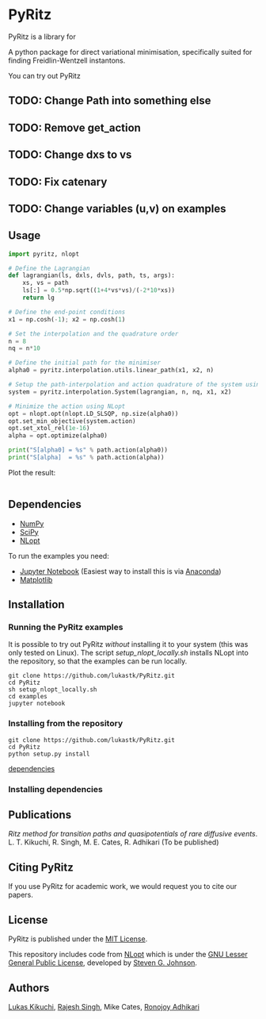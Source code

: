 PyRitz
=======

PyRitz is a library for

A python package for direct variational minimisation, specifically suited for finding Freidlin-Wentzell instantons.

You can try out PyRitz

## TODO: Change Path into something else

## TODO: Remove get_action

## TODO: Change dxs to vs

## TODO: Fix catenary

## TODO: Change variables (u,v) on examples

## Usage

```python
import pyritz, nlopt

# Define the Lagrangian
def lagrangian(ls, dxls, dvls, path, ts, args):
    xs, vs = path
    ls[:] = 0.5*np.sqrt((1+4*vs*vs)/(-2*10*xs))
    return lg

# Define the end-point conditions
x1 = np.cosh(-1); x2 = np.cosh(1)

# Set the interpolation and the quadrature order
n = 8
nq = n*10

# Define the initial path for the minimiser
alpha0 = pyritz.interpolation.utils.linear_path(x1, x2, n)

# Setup the path-interpolation and action quadrature of the system using PyRitz
system = pyritz.interpolation.System(lagrangian, n, nq, x1, x2)

# Minimize the action using NLopt
opt = nlopt.opt(nlopt.LD_SLSQP, np.size(alpha0))
opt.set_min_objective(system.action)
opt.set_xtol_rel(1e-16)
alpha = opt.optimize(alpha0)

print("S[alpha0] = %s" % path.action(alpha0))
print("S[alpha]  = %s" % path.action(alpha))
```

Plot the result:

```
```

## Dependencies

- [NumPy](https://numpy.org/)
- [SciPy](https://www.scipy.org/)
- [NLopt](https://nlopt.readthedocs.io/en/latest/)

To run the examples you need:

- [Jupyter Notebook](https://jupyter.org/) (Easiest way to  install this is via [Anaconda](https://www.anaconda.com/distribution/))
- [Matplotlib](https://matplotlib.org/)

## Installation

### Running the PyRitz examples

It is possible to try out PyRitz *without* installing it to your system (this was only tested on Linux). The script *setup_nlopt_locally.sh* installs NLopt into the repository, so that the examples can be run locally.

```
git clone https://github.com/lukastk/PyRitz.git
cd PyRitz
sh setup_nlopt_locally.sh
cd examples
jupyter notebook
```

### Installing from the repository



```
git clone https://github.com/lukastk/PyRitz.git
cd PyRitz
python setup.py install
```

[dependencies](#dependencies)

### Installing dependencies


## Publications

*Ritz method for transition paths and quasipotentials of rare diffusive events*. L. T. Kikuchi, R. Singh, M. E. Cates, R. Adhikari (To be published)

## Citing PyRitz

If you use PyRitz for academic work, we would request you to cite our papers.

## License

PyRitz is published under the [MIT License](https://opensource.org/licenses/MIT).

This repository includes code from [NLopt](https://nlopt.readthedocs.io/) which is under the [GNU Lesser General Public License](https://en.wikipedia.org/wiki/GNU_Lesser_General_Public_License), developed by [Steven G. Johnson](https://github.com/stevengj).

## Authors

[Lukas Kikuchi](https://github.com/lukastk), [Rajesh Singh](https://github.com/rajeshrinet), Mike Cates, [Ronojoy Adhikari](https://github.com/ronojoy)
